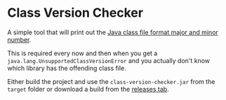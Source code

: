 Class Version Checker
======================

A simple tool that will print out the [Java class file format major and minor number](https://stackoverflow.com/questions/9170832/list-of-java-class-file-format-major-version-numbers).

This is required every now and then when you get a `java.lang.UnsupportedClassVersionError` and you actually don't know which library has the offending class file.

Either build the project and use the `class-version-checker.jar` from the `target` folder or download a build from the [releases tab](https://github.com/toomasr/class-version-checker/releases).
